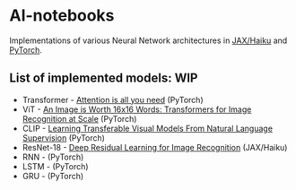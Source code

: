 # AI-notebooks

Implementations of various Neural Network architectures in [JAX/Haiku](https://github.com/deepmind/dm-haiku/tree/c18be3df5e85796492f2915af261b5517f12bacc) 
and [PyTorch](https://pytorch.org/).


## List of implemented models: WIP
- Transformer - [Attention is all you need](https://arxiv.org/abs/1706.03762) (PyTorch)
- ViT - [An Image is Worth 16x16 Words: Transformers for Image Recognition at Scale](https://arxiv.org/abs/2010.11929) (PyTorch)
- CLIP - [Learning Transferable Visual Models From Natural Language Supervision](https://arxiv.org/abs/2103.00020) (PyTorch)
- ResNet-18 - [Deep Residual Learning for Image Recognition](https://arxiv.org/abs/1512.03385) (JAX/Haiku)
- RNN - []() (PyTorch)
- LSTM - []() (PyTorch)
- GRU - []() (PyTorch)
